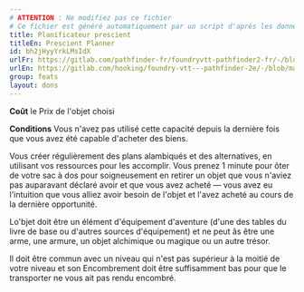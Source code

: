 ```yaml
---
# ATTENTION : Ne modifiez pas ce fichier
# Ce fichier est généré automatiquement par un script d'après les données du module Foundry VTT officiel et de sa traduction
title: Planificateur prescient
titleEn: Prescient Planner
id: bh2jHyyYrkLMsIdX
urlFr: https://gitlab.com/pathfinder-fr/foundryvtt-pathfinder2-fr/-/blob/master/data/feats/bh2jHyyYrkLMsIdX.htm
urlEn: https://gitlab.com/hooking/foundry-vtt---pathfinder-2e/-/blob/master/packs/data/feats.db/prescient-planner.json
group: feats
layout: dons
---
```

**Coût** le Prix de l'objet choisi

**Conditions** Vous n'avez pas utilisé cette capacité depuis la dernière fois que vous avez été capable d'acheter des biens.

Vous créer régulièrement des plans alambiqués et des alternatives, en utilisant vos ressources pour les accomplir. Vous prenez 1 minute pour ôter de votre sac à dos pour soigneusement en retirer un objet que vous n'aviez pas auparavant déclaré avoir et que vous avez acheté — vous avez eu l'intuition que vous alliez avoir besoin de l'objet et l'avez acheté au cours de la dernière opportunité.

Lo'bjet doit être un élément d'équipement d'aventure (d'une des tables du livre de base ou d'autres sources d'équipement) et ne peut âs être une arme, une armure, un objet alchimique ou magique ou un autre trésor.

Il doit être commun avec un niveau qui n'est pas supérieur à la moitié de votre niveau et son Encombrement doit être suffisamment bas pour que le transporter ne vous ait pas rendu encombré.



